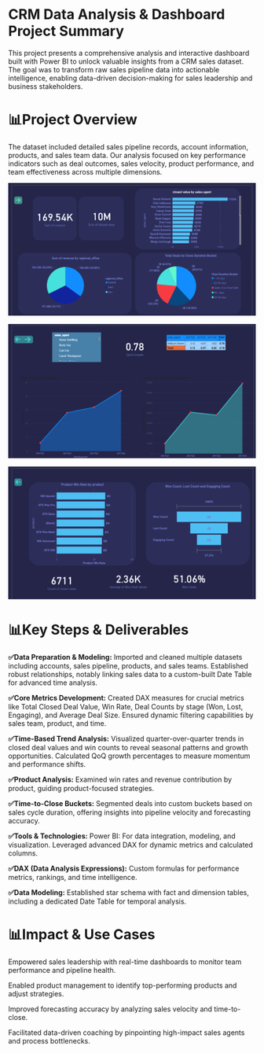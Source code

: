 # CRM Data Analysis & Dashboard Project Summary

This project presents a comprehensive analysis and interactive dashboard built with Power BI to unlock valuable insights from a CRM sales dataset. The goal was to transform raw sales pipeline data into actionable intelligence, enabling data-driven decision-making for sales leadership and business stakeholders.

# __📊Project Overview__
The dataset included detailed sales pipeline records, account information, products, and sales team data. Our analysis focused on key performance indicators such as deal outcomes, sales velocity, product performance, and team effectiveness across multiple dimensions.

![Dashboard](photos/1.png)

![Dashboard](photos/2.png)

![Dashboard](photos/3.png)
# __📊Key Steps & Deliverables__

__✅Data Preparation & Modeling:__
Imported and cleaned multiple datasets including accounts, sales pipeline, products, and sales teams. Established robust relationships, notably linking sales data to a custom-built Date Table for advanced time analysis.

__✅Core Metrics Development:__
Created DAX measures for crucial metrics like Total Closed Deal Value, Win Rate, Deal Counts by stage (Won, Lost, Engaging), and Average Deal Size. Ensured dynamic filtering capabilities by sales team, product, and time.

__✅Time-Based Trend Analysis:__
Visualized quarter-over-quarter trends in closed deal values and win counts to reveal seasonal patterns and growth opportunities. Calculated QoQ growth percentages to measure momentum and performance shifts.

__✅Product Analysis:__
Examined win rates and revenue contribution by product, guiding product-focused strategies.

__✅Time-to-Close Buckets:__
Segmented deals into custom buckets based on sales cycle duration, offering insights into pipeline velocity and forecasting accuracy.

__✅Tools & Technologies:__
Power BI: For data integration, modeling, and visualization. Leveraged advanced DAX for dynamic metrics and calculated columns.

__✅DAX (Data Analysis Expressions):__ Custom formulas for performance metrics, rankings, and time intelligence.

__✅Data Modeling:__ Established star schema with fact and dimension tables, including a dedicated Date Table for temporal analysis.

# __📊Impact & Use Cases__
Empowered sales leadership with real-time dashboards to monitor team performance and pipeline health.

Enabled product management to identify top-performing products and adjust strategies.

Improved forecasting accuracy by analyzing sales velocity and time-to-close.

Facilitated data-driven coaching by pinpointing high-impact sales agents and process bottlenecks.
